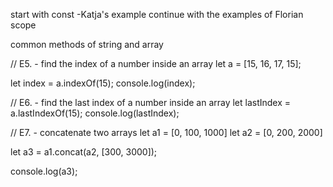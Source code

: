 start with const -Katja's example
continue with the examples of Florian
scope



common methods of string and array

// E5. - find the index of a number inside an array
let a = [15, 16, 17, 15];

let index = a.indexOf(15);
console.log(index);

// E6. - find the last index of a number inside an array
let lastIndex = a.lastIndexOf(15);
console.log(lastIndex);

// E7. - concatenate two arrays
let a1 = [0, 100, 1000]
let a2 = [0, 200, 2000]

let a3 = a1.concat(a2, [300, 3000]);

console.log(a3);